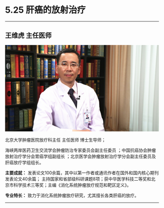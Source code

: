 # 5.25 肝癌的放射治疗

---

## 王维虎 主任医师

![1679229252431](image/c05_025/1679229252431.png)

北京大学肿瘤医院放疗科主任 主任医师 博士生导师；

海峡两岸医药卫生交流学会肿瘤防治专家委员会副主任委员 ；中国抗癌协会肿瘤放射治疗学分会胃癌学组副组长 ；北京医学会肿瘤放射治疗学分会副主任委员及肝癌放疗学组组长。

**主要成就：** 发表论文100余篇，其中以第一作者或通讯作者在国外和国内核心期刊发表论文40余篇； 主持国家和省部级科研课题8项；获中华医学科技二等奖和北京市科学技术三等奖；主编《消化系统肿瘤放疗规范和靶区定义》。

**专业特长：** 致力于消化系统肿瘤放疗研究，尤其擅长各类肝癌的放疗。

---
